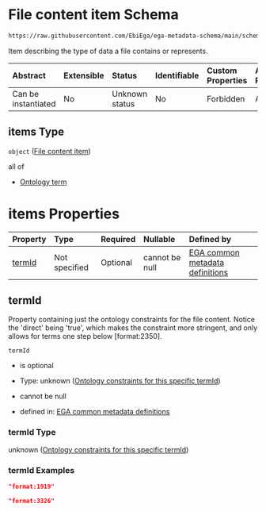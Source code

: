 # File content item Schema

```txt
https://raw.githubusercontent.com/EbiEga/ega-metadata-schema/main/schemas/EGA.common-definitions.json#/$defs/fileObject/properties/fileContent/items
```

Item describing the type of data a file contains or represents.

| Abstract            | Extensible | Status         | Identifiable | Custom Properties | Additional Properties | Access Restrictions | Defined In                                                                                           |
| :------------------ | :--------- | :------------- | :----------- | :---------------- | :-------------------- | :------------------ | :--------------------------------------------------------------------------------------------------- |
| Can be instantiated | No         | Unknown status | No           | Forbidden         | Allowed               | none                | [EGA.common-definitions.json\*](../../../schemas/EGA.common-definitions.json "open original schema") |

## items Type

`object` ([File content item](ega-4-defs-ega-file-object-properties-file-content-array-file-content-item.md))

all of

*   [Ontology term](ega-4-defs-ontology-term.md "check type definition")

# items Properties

| Property          | Type          | Required | Nullable       | Defined by                                                                                                                                                                                                                                                                                                                                         |
| :---------------- | :------------ | :------- | :------------- | :------------------------------------------------------------------------------------------------------------------------------------------------------------------------------------------------------------------------------------------------------------------------------------------------------------------------------------------------- |
| [termId](#termid) | Not specified | Optional | cannot be null | [EGA common metadata definitions](ega-4-defs-ega-file-object-properties-file-content-array-file-content-item-properties-ontology-constraints-for-this-specific-termid.md "https://raw.githubusercontent.com/EbiEga/ega-metadata-schema/main/schemas/EGA.common-definitions.json#/$defs/fileObject/properties/fileContent/items/properties/termId") |

## termId

Property containing just the ontology constraints for the file content. Notice the 'direct' being 'true', which makes the constraint more stringent, and only allows for terms one step below \[format:2350].

`termId`

*   is optional

*   Type: unknown ([Ontology constraints for this specific termId](ega-4-defs-ega-file-object-properties-file-content-array-file-content-item-properties-ontology-constraints-for-this-specific-termid.md))

*   cannot be null

*   defined in: [EGA common metadata definitions](ega-4-defs-ega-file-object-properties-file-content-array-file-content-item-properties-ontology-constraints-for-this-specific-termid.md "https://raw.githubusercontent.com/EbiEga/ega-metadata-schema/main/schemas/EGA.common-definitions.json#/$defs/fileObject/properties/fileContent/items/properties/termId")

### termId Type

unknown ([Ontology constraints for this specific termId](ega-4-defs-ega-file-object-properties-file-content-array-file-content-item-properties-ontology-constraints-for-this-specific-termid.md))

### termId Examples

```json
"format:1919"
```

```json
"format:3326"
```
